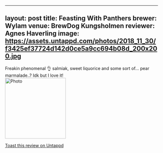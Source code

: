 
---
layout: post
title:  Feasting With Panthers
brewer: Wylam
venue: BrewDog Kungsholmen
reviewer: Agnes Haverling
image: https://assets.untappd.com/photos/2018_11_30/f3425ef37724d142d0ce5a9cc694b08d_200x200.jpg
---

Freakin phenomenal 👌 salmiak, sweet liquorice and some sort of... pear marmalade..? Idk but I love it!
						  <br />
						  <img height="200" width="200" src="https://assets.untappd.com/photos/2018_11_30/f3425ef37724d142d0ce5a9cc694b08d_200x200.jpg" alt="Photo">         
						
[Toast this review on Untappd](https://untappd.com/user/StoutEmpire/checkin/681850771)
